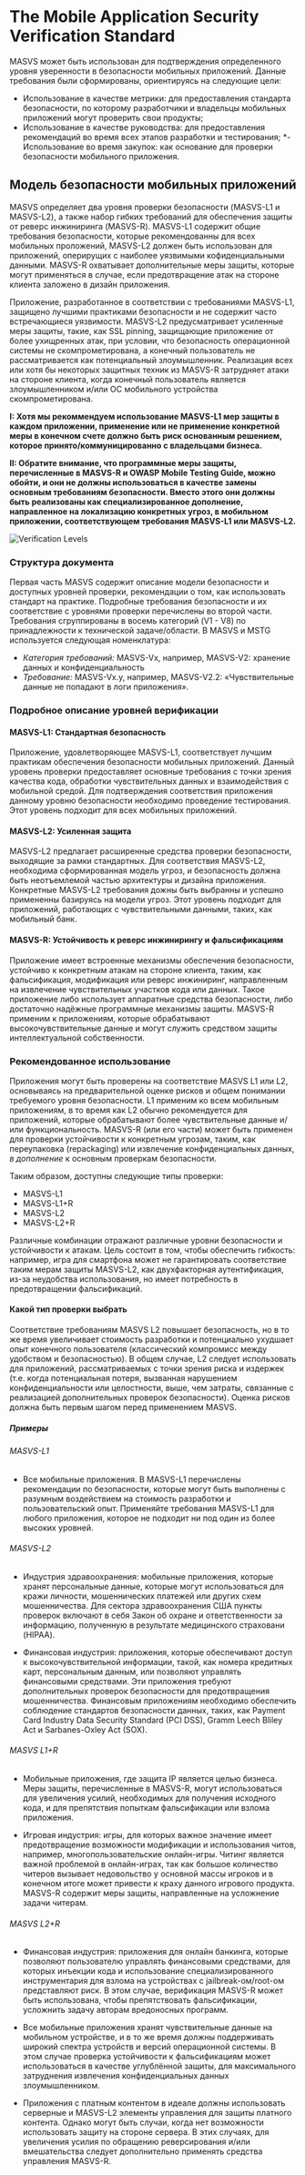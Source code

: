 # The Mobile Application Security Verification Standard

MASVS может быть использован для подтверждения определенного уровня уверенности в безопасности мобильных приложений. Данные требования были сформированы, ориентируясь на следующие цели:

- Использование в качестве метрики: для предоставления стандарта безопасности, по которому разработчики и владельцы  мобильных приложений могут проверить свои продукты;
- Использование в качестве руководства: для предоставления рекомендаций во время всех этапов разработки и тестирования;
*- Использование во время закупок: как основание для проверки безопасности мобильного приложения.

## Модель безопасности мобильных приложений

MASVS определяет два уровня проверки безопасности (MASVS-L1 и MASVS-L2), а также набор гибких требований для обеспечения защиты от реверс инжиниринга (MASVS-R). MASVS-L1 содержит общие требования безопасности, которые рекомендованны для всех мобильных проложений, MASVS-L2 должен быть использован для приложений, оперирущих с наиболее уязвимыми кофиденциальными данными. MASVS-R охватывает дополнительные меры защиты, которые могут применяться в случае, если предотвращение атак на стороне клиента заложено в дизайн приложения.

Приложение, разработанное в соответствии с требованиями MASVS-L1, защищено лучшими практиками безопасности и не содержит часто встречающиеся уязвимости. MASVS-L2 предусматривает усиленные меры защиты, такие, как SSL pinning, защищающие приложение от более ухищренных атак, при условии, что безопасность операционной системы не скомпрометирована, а конечный пользователь не рассматривается как потенциальный злоумышленник. Реализация всех или хотя бы некоторых защитных техник из MASVS-R затрудняет атаки на стороне клиента, когда конечный пользователь является злоумышленником и/или ОС мобильного устройства скомпрометирована.

**I: Хотя мы рекоммендуем использование MASVS-L1 мер защиты в каждом приложении, применение или не применение конкретной меры в конечном счете должно быть риск основанным решением, которое принято/коммуницированно с владельцами бизнеса.**

**II: Обратите внимание, что программные меры защиты, перечисленные в MASVS-R и OWASP Mobile Testing Guide, можно обойти, и они не должны использоваться в качестве замены основным требованиям безопасности. Вместо этого они должны быть реализованы как специализированное дополнение, направленное на локализацию конкретных угроз, в мобильном приложении, соответствующем требования MASVS-L1 или MASVS-L2.**

![Verification Levels](images/masvs-levels-new.jpg)

### Структура документа

Первая часть MASVS содержит описание модели безопасности и доступных уровней проверки, рекомендации о том, как использовать стандарт на практике. Подробные требования безопасности и их соответствие с уровнями проверки перечислены во второй части. Требования сгруппированы в восемь категорий (V1 - V8) по принадлежности к технической задаче/области. В MASVS и MSTG используется следующая номенклатура:

- *Категория требований:* MASVS-Vx, например, MASVS-V2: хранение данных и конфиденциальность
- *Требование:* MASVS-Vx.y, например, MASVS-V2.2: «Чувствительные данные не попадают в логи приложения».

### Подробное описание уровней верификации

#### MASVS-L1: Стандартная безопасность

Приложение, удовлетворяющее MASVS-L1, соответствует лучшим практикам обеспечения безопасности мобильных приложений. Данный уровень проверки предоставляет основные требования с точки зрения качества кода, обработки чувствительных данных и взаимодействия с мобильной средой. Для подтверждения соответствия приложения данному уровню безопасности необходимо проведение тестирования. Этот уровень подходит для всех мобильных приложений.

#### MASVS-L2: Усиленная защита

MASVS-L2 предлагает расширенные средства проверки безопасности, выходящие за рамки стандартных. Для соответствия MASVS-L2, необходима сформированная модель угроз, и безопасность должна быть неотъемлемой частью архитектуры и дизайна приложения. Конкретные MASVS-L2 требования дожны быть выбранны и успешно примененны базируясь на модели угроз. Этот уровень подходит для приложений, работающих с чувствительными данными, таких, как мобильный банк.

#### MASVS-R: Устойчивость к реверс инжинирингу и фальсификациям

Приложение имеет встроенные механизмы обеспечения безопасности, устойчиво к конкретным атакам на стороне клиента, таким, как фальсификация, модификация или реверс инжиниринг, направленным на извлечение чувствительных участков кода или данных. Такое приложение либо использует аппаратные средства безопасности, либо достаточно надёжные программные механизмы защиты. MASVS-R применим к приложениям, которые обрабатывают высокочувствительные данные и могут служить средством защиты интеллектуальной собственности.

### Рекомендованное использование

Приложения могут быть проверены на соответствие MASVS L1 или L2, основываясь на предварительной оценке рисков и общем понимании требуемого уровня безопасности. L1 применим ко всем мобильным приложениям, в то время как L2 обычно рекомендуется для приложений, которые обрабатывают более чувствительные данные и/или функциональность. MASVS-R (или его части) может быть применен для проверки устойчивости к конкретным угрозам, таким, как переупаковка (repackaging) или извлечение конфиденциальных данных, *в дополнение* к основным проверкам безопасности.

Таким образом, доступны следующие типы проверки:

- MASVS-L1
- MASVS-L1+R
- MASVS-L2
- MASVS-L2+R

Различные комбинации отражают различные уровни безопасности и устойчивости к атакам. Цель состоит в том, чтобы обеспечить гибкость: например, игра для смартфона может не гарантировать соответствие таким мерам защиты MASVS-L2, как двухфакторная аутентификация, из-за неудобства использования, но имеет потребность в предотвращении фальсификаций.

#### Какой тип проверки выбрать

Соответствие требованиям MASVS L2 повышает безопасность, но в то же время увеличивает стоимость разработки и потенциально ухудшает опыт конечного пользователя (классический компромисс между удобством и безопасностью). В общем случае, L2 следует использовать для приложений, рассматриваемых с точки зрения риска и издержек (т.е. когда потенциальная потеря, вызванная нарушением конфиденциальности или целостности, выше, чем затраты, связанные с реализацией дополнительных проверок безопасности). Оценка рисков должна быть первым шагом перед применением MASVS.

##### Примеры

###### MASVS-L1

- Все мобильные приложения. В MASVS-L1 перечислены рекомендации по безопасности, которые могут быть выполнены с разумным воздействием на стоимость разработки и пользовательский опыт. Применяйте требования MASVS-L1 для любого приложения, которое не подходит ни под один из более высоких уровней.

###### MASVS-L2

- Индустрия здравоохранения: мобильные приложения, которые хранят персональные данные, которые могут использоваться для кражи личности, мошеннических платежей или других схем мошенничества. Для сектора здравоохранения США пункты проверок включают в себя Закон об охране и ответственности за информацию, полученную в результате медицинского страховани (HIPAA).

- Финансовая индустрия: приложения, которые обеспечивают доступ к высокочувствительной информации, такой, как номера кредитных карт, персональным данным, или позволяют управлять финансовыми средствами. Эти приложения требуют дополнительных проверок безопасности для предотвращения мошенничества. Финансовым приложениям необходимо обеспечить соблюдение стандартов безопасности данных, таких, как Payment Card Industry Data Security Standard (PCI DSS), Gramm Leech Bliley Act и Sarbanes-Oxley Act (SOX).

###### MASVS L1+R

- Мобильные приложения, где защита IP является целью бизнеса. Меры защиты, перечисленные в MASVS-R, могут использоваться для увеличения усилий, необходимых для получения исходного кода, и для препятствия попыткам фальсификации или взлома приложения.

- Игровая индустрия: игры, для которых важное значение имеет предотвращение возможности модификации и использования читов, например, многопользовательские онлайн-игры. Читинг является важной проблемой в онлайн-играх, так как большое количество читеров вызывает недовольство у основной массы игроков и в конечном итоге может привести к краху данного игрового продукта. MASVS-R содержит меры защиты, направленные на усложнение задачи читерам.

###### MASVS L2+R

- Финансовая индустрия: приложения для онлайн банкинга, которые позволяют пользователю управлять финансовыми средствами, для которых инъекции кода и использование специализированного инструментария для взлома на устройствах с jailbreak-ом/root-ом представляют риск. В этом случае, верификация MASVS-R может быть использована, чтобы препятствовать фальсификации, усложнить задачу авторам вредоносных программ.

- Все мобильные приложения хранят чувствительные данные на мобильном устройстве, и в то же время должны поддерживать широкий спектра устройств и версий операционной системы. В этом случае проверка устойчивости к фальсификациям может использоваться в качестве углублённой защиты, для максимального затруднения извлечения конфиденциальных данных злоумышленником.

- Приложения с платным контентом в идеале должны использовать серверные и MASVS-L2 элементы управления для защиты платного контента. Однако могут быть случаи, когда нет возможности использовать защиту на стороне сервера. В этих случаях, для увеличения усилия по обращению реверсирования и/или вмешательства следует дополнительно применять средства управления MASVS-R.
